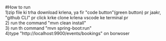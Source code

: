 #How to run <br>
1)zip file ki trha download krlena, ya fir "code button"(green button) pr jaakr, "github CLI" pr click krke clone krlena vscode ke terminal pr <br>
2) run the command "mvn clean install" <br>
3) run th command "mvn spring-boot:run" <br>
4)type "http://localhost:9900/events/bookings" on borwoser <br>


